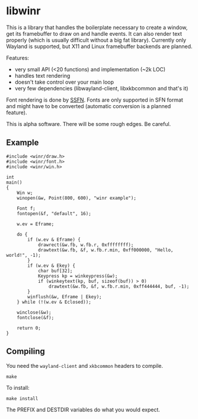 # libwinr
This is a library that handles the boilerplate necessary to create a window, get
its framebuffer to draw on and handle events. It can also render text properly
(which is usually difficult without a big fat library). Currently only Wayland
is supported, but X11 and Linux framebuffer backends are planned.

Features:

- very small API (<20 functions) and implementation (~2k LOC)
- handles text rendering
- doesn't take control over your main loop
- very few dependencies (libwayland-client, libxkbcommon and that's it)

Font rendering is done by [SSFN][]. Fonts are only supported in SFN format and
might have to be converted (automatic conversion is a planned feature).

This is alpha software. There will be some rough edges. Be careful.

[SSFN]: https://gitlab.com/bztsrc/scalable-font2

## Example

    #include <winr/draw.h>
    #include <winr/font.h>
    #include <winr/win.h>

    int
    main()
    {
        Win w;
        winopen(&w, Point(800, 600), "winr example");

        Font f;
        fontopen(&f, "default", 16);

        w.ev = Eframe;

        do {
            if (w.ev & Eframe) {
                drawrect(&w.fb, w.fb.r, 0xffffffff);
                drawtext(&w.fb, &f, w.fb.r.min, 0xff000000, "Hello, world!", -1);
            }
            if (w.ev & Ekey) {
                char buf[32];
                Keypress kp = winkeypress(&w);
                if (winkeytext(kp, buf, sizeof(buf)) > 0)
                    drawtext(&w.fb, &f, w.fb.r.min, 0xff444444, buf, -1);
            }
            winflush(&w, Eframe | Ekey);
        } while (!(w.ev & Eclosed));

        winclose(&w);
        fontclose(&f);

        return 0;
    }

## Compiling

You need the `wayland-client` and `xkbcommon` headers to compile.

    make

To install:

    make install

The PREFIX and DESTDIR variables do what you would expect.

